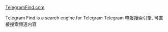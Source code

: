 
[TelegramFind.com](https://telegramfind.com)

Telegram Find is a search engine for Telegram
Telegram 电报搜索引擎, 可直接搜索频道内容
